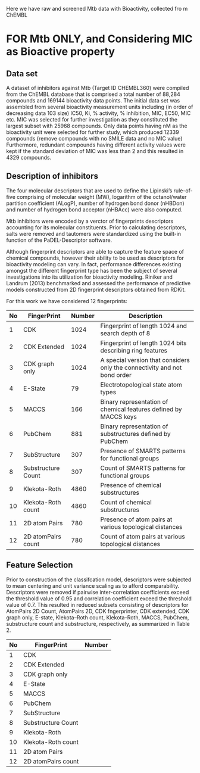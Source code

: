 Here we have raw and screened Mtb data with Bioactivity, collected fro m ChEMBL

# FOR Mtb ONLY, and Considering MIC as Bioactive property

## Data set
A dataset of inhibitors against Mtb (Target ID CHEMBL360) were compiled from the ChEMBL database that is comprised a total number of 88,284 compounds and 169144 bioactivity data points. The initial data set was assembled from several bioactivity measurement units including (in order of decreasing data
103 size) IC50, Ki, % activity, % inhibition, MIC, EC50, MIC etc. MIC was selected for further investigation as they constituted the largest subset with 25968 compounds. Only data points having nM as the bioactivity unit were selected for further study, which produced 12339 compounds (remove compounds with no SMILE data and no MIC value)
Furthermore, redundant compounds having different activity values were kept if the standard deviation of MIC was less than 2 and this resulted in 4329 compounds.

## Description of inhibitors 

The four molecular descriptors that are used to define the Lipinski’s rule-of-five comprising of molecular weight (MW), logarithm of the octanol/water partition coefficient (ALogP), number of hydrogen bond donor (nHBDon) and number of hydrogen bond acceptor (nHBAcc) were also computed.

Mtb inhibitors were encoded by a verctor of fingerprints descriptors accounting for its molecular constituents. Prior to calculating descriptors, salts were removed and tautomers were standardized using the built-in function of the PaDEL-Descriptor software.

Although fingerprint descriptors are able to capture the feature space of chemical compounds, however their ability to be used as descriptors for bioactivity modeling can vary. In fact, performance differences existing amongst the different fingerprint type has been the subject of several investigations into its utilization for bioactivity modeling. Riniker and Landrum (2013) benchmarked and assessed the performance of predictive models constructed from 2D fingerprint descriptors obtained from RDKit.

For this work we have considered 12 fingerprints:

|No             | FingerPrint                 | Number      | Description                                                                          | 
| ------------- | -------------               |-------------|--------------                                                                        |
|        1      |       CDK                   |  1024       |  Fingerprint of length 1024 and search depth of 8                                    |             
|        2      | CDK Extended                |  1024       |  Fingerprint of length 1024 bits describing ring features                            |
|        3      | CDK graph only              |  1024       |  A special version that considers only the connectivity and not bond order           |          
|        4      |  E-State                    |  79         |  Electrotopological state atom types                                                 |             
|        5      |  MACCS                      |  166        |  Binary representation of chemical features defined by MACCS keys                    |             
|        6      |   PubChem                   |  881        |  Binary representation of substructures defined by PubChem                           |             
|        7      |  SubStructure               |  307        |  Presence of SMARTS patterns for functional groups                                   |             
|        8      | Substructure Count          |  307        |  Count of SMARTS patterns for functional groups                                      |             
|        9      | Klekota-Roth                |  4860       |  Presence of chemical substructures                                                  |             
|        10     | Klekota-Roth count          |  4860       |  Count of chemical substructures                                                     |             
|        11     | 2D atom Pairs               |  780        |  Presence of atom pairs at various topological distances                             |             
|        12     |  2D atomPairs count         |  780        |  Count of atom pairs at various topological distances                                |     


## Feature Selection

Prior to construction of the classifcation model, descriptors were subjected to mean centering and unit variance scaling as
to afford comparability. Descriptors were removed if pairwise inter-correlation coefficients exceed the threshold value of 0.95
and correlation coefficient exceed the threshold value of 0.7. This resulted in reduced subsets consisting of descriptors for AtomPairs
2D Count, AtomPairs 2D, CDK fngerprinter, CDK extended, CDK graph only, E-state, Klekota–Roth count, Klekota–Roth, MACCS, PubChem, substructure count and substructure,
respectively, as summarized in Table 2.

|No             | FingerPrint                 | Number      |
| ------------- | -------------               |-------------|
|        1      |       CDK                   |             |             
|        2      | CDK Extended                |             |  
|        3      | CDK graph only              |             |          
|        4      |  E-State                    |             |              
|        5      |  MACCS                      |             |              
|        6      |   PubChem                   |             |               
|        7      |  SubStructure               |             |               
|        8      | Substructure Count          |             |             
|        9      | Klekota-Roth                |             |              
|        10     | Klekota-Roth count          |             |               
|        11     | 2D atom Pairs               |             |               
|        12     |  2D atomPairs count         |             |      
